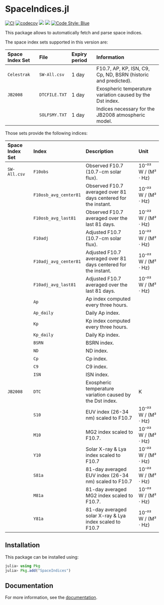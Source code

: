 SpaceIndices.jl
===============

[![CI](https://github.com/JuliaSpace/SpaceIndices.jl/actions/workflows/ci.yml/badge.svg)](https://github.com/JuliaSpace/SpaceIndices.jl/actions/workflows/ci.yml)
[![codecov](https://codecov.io/gh/JuliaSpace/SpaceIndices.jl/branch/main/graph/badge.svg?token=6RTJKQHNPF)](https://codecov.io/gh/JuliaSpace/SpaceIndices.jl)
[![](https://img.shields.io/badge/docs-stable-blue.svg)][docs-stable-url]
[![](https://img.shields.io/badge/docs-dev-blue.svg)][docs-dev-url]
[![Code Style: Blue](https://img.shields.io/badge/code%20style-blue-4495d1.svg)](https://github.com/invenia/BlueStyle)

This package allows to automatically fetch and parse space indices.

The space index sets supported in this version are:

| **Space Index Set** | **File**      | **Expiry period** | **Information**                                                |
|:--------------------|:--------------|:------------------|:---------------------------------------------------------------|
| `Celestrak`         | `SW-All.csv`  | 1 day             | F10.7, AP, KP, ISN, C9, Cp, ND, BSRN (historic and predicted). |
| `JB2008`            | `DTCFILE.TXT` | 1 day             | Exospheric temperature variation caused by the Dst index.      |
|                     | `SOLFSMY.TXT` | 1 day             | Indices necessary for the JB2008 atmospheric model.            |

Those sets provide the following indices:

| **Space Index Set** | **Index**             | **Description**                                                | **Unit**            |
|:--------------------|:----------------------|:---------------------------------------------------------------|:--------------------|
| `SW-All.csv`        | `F10obs`              | Observed F10.7 (10.7-cm solar flux).                           | 10⁻²² W / (M² ⋅ Hz) |
|                     | `F10osb_avg_center81` | Observed F10.7 averaged over 81 days centered for the instant. | 10⁻²² W / (M² ⋅ Hz) |
|                     | `F10osb_avg_last81`   | Observed F10.7 averaged over the last 81 days.                 | 10⁻²² W / (M² ⋅ Hz) |
|                     | `F10adj`              | Adjusted F10.7 (10.7-cm solar flux).                           | 10⁻²² W / (M² ⋅ Hz) |
|                     | `F10adj_avg_center81` | Adjusted F10.7 averaged over 81 days centered for the instant. | 10⁻²² W / (M² ⋅ Hz) |
|                     | `F10adj_avg_last81`   | Adjusted F10.7 averaged over the last 81 days.                 | 10⁻²² W / (M² ⋅ Hz) |
|                     | `Ap`                  | Ap index computed every three hours.                           |                     |
|                     | `Ap_daily`            | Daily Ap index.                                                |                     |
|                     | `Kp`                  | Kp index computed every three hours.                           |                     |
|                     | `Kp_daily`            | Daily Kp index.                                                |                     |
|                     | `BSRN`                | BSRN index.                                                    |                     |
|                     | `ND`                  | ND index.                                                      |                     |
|                     | `Cp`                  | Cp index.                                                      |                     |
|                     | `C9`                  | C9 index.                                                      |                     |
|                     | `ISN`                 | ISN index.                                                     |                     |
| `JB2008`            | `DTC`                 | Exospheric temperature variation caused by the Dst index.      | K                   |
|                     | `S10`                 | EUV index (26-34 nm) scaled to F10.7                           | 10⁻²² W / (M² ⋅ Hz) |
|                     | `M10`                 | MG2 index scaled to F10.7.                                     | 10⁻²² W / (M² ⋅ Hz) |
|                     | `Y10`                 | Solar X-ray & Lya index scaled to F10.7                        | 10⁻²² W / (M² ⋅ Hz) |
|                     | `S81a`                | 81-day averaged EUV index (26-34 nm) scaled to F10.7           | 10⁻²² W / (M² ⋅ Hz) |
|                     | `M81a`                | 81-day averaged MG2 index scaled to F10.7.                     | 10⁻²² W / (M² ⋅ Hz) |
|                     | `Y81a`                | 81-day averaged solar X-ray & Lya index scaled to F10.7        | 10⁻²² W / (M² ⋅ Hz) |

## Installation

This package can be installed using:

``` julia
julia> using Pkg
julia> Pkg.add("SpaceIndices")
```

## Documentation

For more information, see the [documentation][docs-stable-url].

[docs-dev-url]: https://juliaspace.github.io/SpaceIndices.jl/dev
[docs-stable-url]: https://juliaspace.github.io/SpaceIndices.jl/stable
